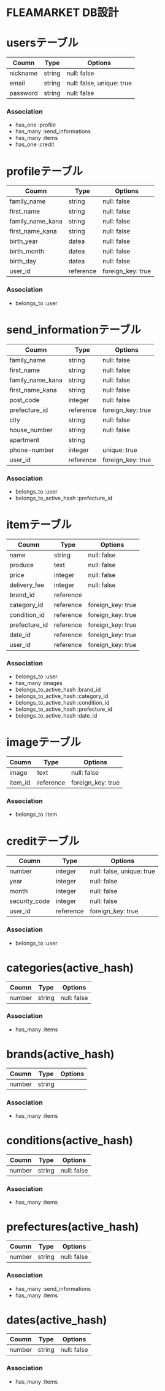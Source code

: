 # FLEAMARKET DB設計
# usersテーブル
|Coumn|Type|Options|
|-----|----|-------|
|nickname|string|null: false|
|email|string|null: false, unique: true|
|password|string|null: false|
### Association
- has_one :profile
- has_many :send_informations
- has_many :items
- has_one :credit

# profileテーブル
|Coumn|Type|Options|
|-----|----|-------|
|family_name|string|null: false|
|first_name|string|null: false|
|family_name_kana|string|null: false|
|first_name_kana|string|null: false|
|birth_year|datea|null: false|
|birth_month|datea|null: false|
|birth_day|datea|null: false|
|user_id|reference|foreign_key: true|
### Association
- belongs_to :user

# send_informationテーブル
|Coumn|Type|Options|
|-----|----|-------|
|family_name|string|null: false|
|first_name|string|null: false|
|family_name_kana|string|null: false|
|first_name_kana|string|null: false|
|post_code|integer|null: false|
|prefecture_id|reference|foreign_key: true|
|city|string|null: false|
|house_number|string|null: false|
|apartment|string||
|phone-number|integer|unique: true|
|user_id|reference|foreign_key: true|
### Association
- belongs_to :user
- belongs_to_active_hash :prefecture_id


# itemテーブル
|Coumn|Type|Options|
|-----|----|-------|
|name|string|null: false|
|produce|text|null: false|
|price|integer|null: false|
|delivery_fee|integer|null: false|
|brand_id|reference||
|category_id|reference|foreign_key: true|
|condition_id|reference|foreign_key: true|
|prefecture_id|reference|foreign_key: true|
|date_id|reference|foreign_key: true|
|user_id|reference|foreign_key: true|
### Association
- belongs_to :user
- has_many :images
- belongs_to_active_hash :brand_id
- belongs_to_active_hash :category_id
- belongs_to_active_hash :condition_id
- belongs_to_active_hash :prefecture_id
- belongs_to_active_hash :date_id

# imageテーブル
|Coumn|Type|Options|
|-----|----|-------|
|image|text|null: false|
|item_id|reference|foreign_key: true|
### Association
- belongs_to :item


# creditテーブル
|Coumn|Type|Options|
|-----|----|-------|
|number|integer|null: false, unique: true|
|year|integer|null: false|
|month|integer|null: false|
|security_code|integer|null: false|
|user_id|reference|foreign_key: true|
### Association
- belongs_to :user

# categories(active_hash)
|Coumn|Type|Options|
|-----|----|-------|
|number|string|null: false|
### Association
- has_many :items

# brands(active_hash)
|Coumn|Type|Options|
|-----|----|-------|
|number|string||
### Association
- has_many :items

# conditions(active_hash)
|Coumn|Type|Options|
|-----|----|-------|
|number|string|null: false|
### Association
- has_many :items

# prefectures(active_hash)
|Coumn|Type|Options|
|-----|----|-------|
|number|string|null: false|
### Association
- has_many :send_informations
- has_many :items

# dates(active_hash)
|Coumn|Type|Options|
|-----|----|-------|
|number|string|null: false|
### Association
- has_many :items
